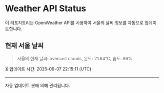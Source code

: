 
# Weather API Status

이 리포지토리는 OpenWeather API를 사용하여 서울의 날씨 정보를 자동으로 업데이트합니다.

## 현재 서울 날씨
> 서울의 현재 날씨: overcast clouds, 온도: 21.84°C, 습도: 96%

⏳ 업데이트 시간: 2025-09-07 22:15:11 (UTC)

---
자동 업데이트 봇에 의해 관리됩니다.
